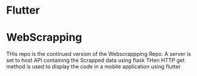 # Flutter
# WebScrapping

THis repo is the continued version of the Webscrappping Repo.
A server is set to host API containing the Scrapped data using flask
THen HTTP get method is used to display the code in a mobile application using flutter
